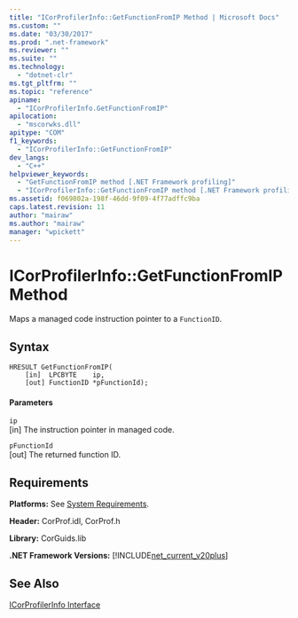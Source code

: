 ```yaml
---
title: "ICorProfilerInfo::GetFunctionFromIP Method | Microsoft Docs"
ms.custom: ""
ms.date: "03/30/2017"
ms.prod: ".net-framework"
ms.reviewer: ""
ms.suite: ""
ms.technology: 
  - "dotnet-clr"
ms.tgt_pltfrm: ""
ms.topic: "reference"
apiname: 
  - "ICorProfilerInfo.GetFunctionFromIP"
apilocation: 
  - "mscorwks.dll"
apitype: "COM"
f1_keywords: 
  - "ICorProfilerInfo::GetFunctionFromIP"
dev_langs: 
  - "C++"
helpviewer_keywords: 
  - "GetFunctionFromIP method [.NET Framework profiling]"
  - "ICorProfilerInfo::GetFunctionFromIP method [.NET Framework profiling]"
ms.assetid: f069802a-198f-46dd-9f09-4f77adffc9ba
caps.latest.revision: 11
author: "mairaw"
ms.author: "mairaw"
manager: "wpickett"
---
```

# ICorProfilerInfo::GetFunctionFromIP Method
Maps a managed code instruction pointer to a `FunctionID`.  
  
## Syntax  
  
```  
HRESULT GetFunctionFromIP(  
    [in]  LPCBYTE    ip,  
    [out] FunctionID *pFunctionId);  
```  
  
#### Parameters  
 `ip`  
 [in] The instruction pointer in managed code.  
  
 `pFunctionId`  
 [out] The returned function ID.  
  
## Requirements  
 **Platforms:** See [System Requirements](../../../../docs/framework/get-started/system-requirements.md).  
  
 **Header:** CorProf.idl, CorProf.h  
  
 **Library:** CorGuids.lib  
  
 **.NET Framework Versions:** [!INCLUDE[net_current_v20plus](../../../../includes/net-current-v20plus-md.md)]  
  
## See Also  
 [ICorProfilerInfo Interface](../../../../docs/framework/unmanaged-api/profiling/icorprofilerinfo-interface.md)